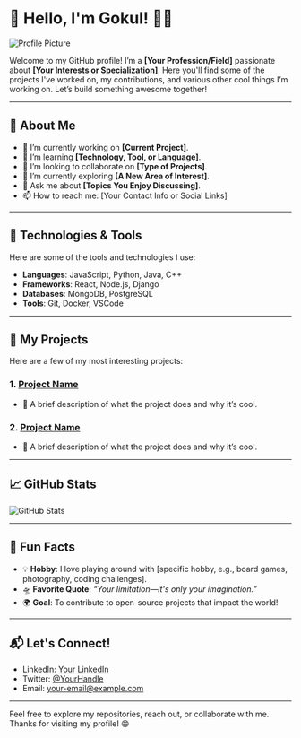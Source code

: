 # 👋 Hello, I'm Gokul! 👨‍💻

![Profile Picture]([https://www.google.com/imgres?q=web%20dev%20png%20avatar%20link&imgurl=https%3A%2F%2Fe7.pngegg.com%2Fpngimages%2F188%2F424%2Fpng-clipart-software-developer-computer-servers-programmer-web-developer-computer-software-others-miscellaneous-face.png&imgrefurl=https%3A%2F%2Fwww.pngegg.com%2Fen%2Fpng-psbmt&docid=amf89eKaPQFICM&tbnid=tdZ37VDulhwFyM&vet=12ahUKEwjc_MjW_6SMAxU4dvUHHdEHMYkQM3oECFwQAA..i&w=900&h=775&hcb=2&ved=2ahUKEwjc_MjW_6SMAxU4dvUHHdEHMYkQM3oECFwQAA](https://media-hosting.imagekit.io//9e6b4b24194442ad/DALL%C2%B7E%202025-03-25%2015.39.43%20-%20A%20cartoon-style%20illustration%20of%20a%2027-year-old%20web%20developer%20working%20at%20a%20modern%20desk%20setup%20with%20multiple%20monitors,%20coding%20on%20a%20laptop.%20The%20character%20h.webp?Expires=1837505814&Key-Pair-Id=K2ZIVPTIP2VGHC&Signature=Pm0csVuV33vaj2I16xwNagJFQ5NxX8avgWatXpj8~Dpu0Zaa0d3iXuMtslwblYAEHLsw1q1qdzdnaCXEgvlXnAblq55KpYa2732afiw5BFad3~mF62MZdDnqwU4EHHQ-iNwnNUlGINId97UYbt7xvkhik-GxW7F-cpZtmvmHCZ0mgGEs0jtZcaBsNRCFXFjaiYA5W77caG9Uey2afKNHsJmcvulmUWjfIgOoCcLH-HB0qW3YMY4Wc4oVAkWv02fBu5V3uVaGcDAKHbCVT5MJFMqQiE-m2R2n5rD5UTADCT~y~m2-o8xuzL9YR74ic~48WOPh7i5d-ibB7H2kPjPwKw__))

Welcome to my GitHub profile! I’m a **[Your Profession/Field]** passionate about **[Your Interests or Specialization]**. Here you'll find some of the projects I've worked on, my contributions, and various other cool things I’m working on. Let’s build something awesome together!

---

## 🧠 About Me

- 🔭 I’m currently working on **[Current Project]**.
- 🌱 I’m learning **[Technology, Tool, or Language]**.
- 👯 I’m looking to collaborate on **[Type of Projects]**.
- 🤔 I’m currently exploring **[A New Area of Interest]**.
- 💬 Ask me about **[Topics You Enjoy Discussing]**.
- 📫 How to reach me: [Your Contact Info or Social Links]

---

## 🔧 Technologies & Tools

Here are some of the tools and technologies I use:

- **Languages**: JavaScript, Python, Java, C++
- **Frameworks**: React, Node.js, Django
- **Databases**: MongoDB, PostgreSQL
- **Tools**: Git, Docker, VSCode

---

## 📂 My Projects

Here are a few of my most interesting projects:

### 1. [Project Name](https://github.com/yourusername/project-name)
   - 🚀 A brief description of what the project does and why it’s cool.

### 2. [Project Name](https://github.com/yourusername/project-name)
   - 🔧 A brief description of what the project does and why it’s cool.

---

## 📈 GitHub Stats

![GitHub Stats](https://github-readme-stats.vercel.app/api?username=yourusername&show_icons=true&hide_title=true&count_private=true&hide=prs&theme=radical)

---

## 🎯 Fun Facts

- 💡 **Hobby**: I love playing around with [specific hobby, e.g., board games, photography, coding challenges].
- 🛸 **Favorite Quote**: *“Your limitation—it's only your imagination.”*
- 🌍 **Goal**: To contribute to open-source projects that impact the world!

---

## 📬 Let's Connect!

- LinkedIn: [Your LinkedIn](https://www.linkedin.com/in/yourname/)
- Twitter: [@YourHandle](https://twitter.com/yourhandle)
- Email: [your-email@example.com](mailto:your-email@example.com)

---

Feel free to explore my repositories, reach out, or collaborate with me. Thanks for visiting my profile! 😄

